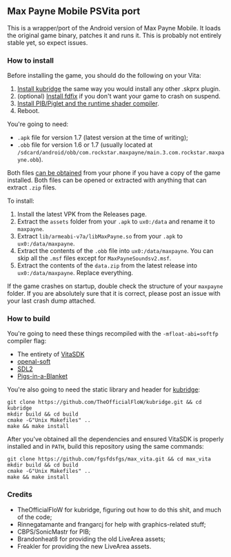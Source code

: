 ## Max Payne Mobile PSVita port

This is a wrapper/port of the Android version of Max Payne Mobile. It loads the original game binary, patches it and runs it.
This is probably not entirely stable yet, so expect issues.

### How to install

Before installing the game, you should do the following on your Vita:
1. [Install kubridge](https://github.com/TheOfficialFloW/kubridge/releases/) the same way you would install any other .skprx plugin.
2. (optional) [Install fdfix](https://github.com/TheOfficialFloW/FdFix) if you don't want your game to crash on suspend.
2. [Install PIB/Piglet and the runtime shader compiler](https://github.com/SonicMastr/PIB-Configuration-Tool).
3. Reboot.

You're going to need:
* `.apk` file for version 1.7 (latest version at the time of writing);
* `.obb` file for version 1.6 or 1.7 (usually located at `/sdcard/android/obb/com.rockstar.maxpayne/main.3.com.rockstar.maxpayne.obb`).

Both files [can be obtained](https://stackoverflow.com/questions/11012976/how-do-i-get-the-apk-of-an-installed-app-without-root-access) from your phone if you have a copy of the game installed.
Both files can be opened or extracted with anything that can extract `.zip` files.

To install:
1. Install the latest VPK from the Releases page.
2. Extract the `assets` folder from your `.apk` to `ux0:/data` and rename it to `maxpayne`.
3. Extract `lib/armeabi-v7a/libMaxPayne.so` from your `.apk` to `ux0:/data/maxpayne`.
4. Extract the contents of the `.obb` file into `ux0:/data/maxpayne`. You can skip all the `.msf` files except for `MaxPayneSoundsv2.msf`.
5. Extract the contents of the `data.zip` from the latest release into `ux0:/data/maxpayne`. Replace everything.

If the game crashes on startup, double check the structure of your `maxpayne` folder. If you are absolutely sure that it is correct, please post an issue with your last crash dump attached.

### How to build

You're going to need these things recompiled with the `-mfloat-abi=softfp` compiler flag:
* The entirety of [VitaSDK](https://github.com/vitasdk/buildscripts/actions/runs/488000025)
* [openal-soft](https://github.com/Rinnegatamante/openal-soft)
* [SDL2](https://github.com/isage/SDL-mirror/tree/vita-2.0.14)
* [Pigs-in-a-Blanket](https://github.com/SonicMastr/Pigs-In-A-Blanket)

You're also going to need the static library and header for [kubridge](https://github.com/TheOfficialFloW/kubridge):
```
git clone https://github.com/TheOfficialFloW/kubridge.git && cd kubridge
mkdir build && cd build
cmake -G"Unix Makefiles" ..
make && make install
```

After you've obtained all the dependencies and ensured VitaSDK is properly installed and in `PATH`, build this repository using the same commands:
```
git clone https://github.com/fgsfdsfgs/max_vita.git && cd max_vita
mkdir build && cd build
cmake -G"Unix Makefiles" ..
make && make install
```

### Credits

* TheOfficialFloW for kubridge, figuring out how to do this shit, and much of the code;
* Rinnegatamante and frangarcj for help with graphics-related stuff;
* CBPS/SonicMastr for PIB;
* Brandonheat8 for providing the old LiveArea assets;
* Freakler for providing the new LiveArea assets.
